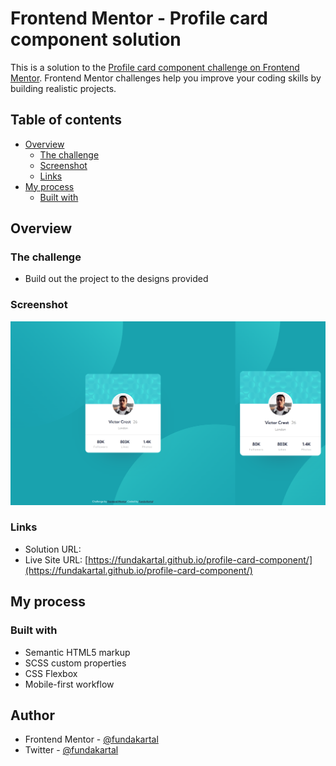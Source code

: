 # Frontend Mentor - Profile card component solution

This is a solution to the [Profile card component challenge on Frontend Mentor](https://www.frontendmentor.io/challenges/profile-card-component-cfArpWshJ). Frontend Mentor challenges help you improve your coding skills by building realistic projects. 

## Table of contents

- [Overview](#overview)
  - [The challenge](#the-challenge)
  - [Screenshot](#screenshot)
  - [Links](#links)
- [My process](#my-process)
  - [Built with](#built-with)

## Overview

### The challenge

- Build out the project to the designs provided

### Screenshot

![screenshot](./images/ss.png)

### Links

- Solution URL: [ ]( )
- Live Site URL: [https://fundakartal.github.io/profile-card-component/](https://fundakartal.github.io/profile-card-component/)

## My process

### Built with

- Semantic HTML5 markup
- SCSS custom properties
- CSS Flexbox
- Mobile-first workflow

## Author

- Frontend Mentor - [@fundakartal](https://www.frontendmentor.io/profile/fundakartal)
- Twitter - [@fundakartal](https://twitter.com/fundakartaI)